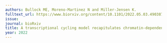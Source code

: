 ```yaml
---
authors: Bullock ME, Moreno-Martinez N and Miller-Jensen K.
fulltext_url: https://www.biorxiv.org/content/10.1101/2022.05.03.490387v1
issue: 
journal: bioRxiv
title: A transcriptional cycling model recapitulates chromatin-dependent features of noisy inducible transcription
year: 2022
---
```

